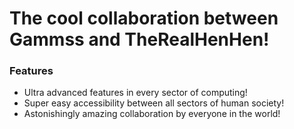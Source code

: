 # The cool collaboration between **Gammss** and **TheRealHenHen**!

### Features

- Ultra advanced features in every sector of computing!
- Super easy accessibility between all sectors of human society!
- Astonishingly amazing collaboration by everyone in the world!